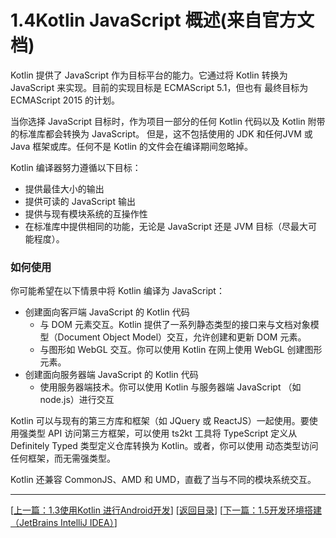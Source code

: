 # 1.4Kotlin JavaScript 概述(来自官方文档)

Kotlin 提供了 JavaScript 作为目标平台的能力。它通过将 Kotlin 转换为 JavaScript 来实现。目前的实现目标是 ECMAScript 5.1，但也有 最终目标为ECMAScript 2015 的计划。

当你选择 JavaScript 目标时，作为项目一部分的任何 Kotlin 代码以及 Kotlin 附带的标准库都会转换为 JavaScript。 但是，这不包括使用的 JDK 和任何JVM 或 Java 框架或库。任何不是 Kotlin 的文件会在编译期间忽略掉。

Kotlin 编译器努力遵循以下目标：

- 提供最佳大小的输出
- 提供可读的 JavaScript 输出
- 提供与现有模块系统的互操作性
- 在标准库中提供相同的功能，无论是 JavaScript 还是 JVM 目标（尽最大可能程度）。

### 如何使用

你可能希望在以下情景中将 Kotlin 编译为 JavaScript：

- 创建⾯向客⼾端 JavaScript 的 Kotlin 代码
	- 与 DOM 元素交互。Kotlin 提供了一系列静态类型的接口来与文档对象模型（Document Object Model）交互，允许创建和更新 DOM 元素。
	- 与图形如 WebGL 交互。你可以使用 Kotlin 在网上使用 WebGL 创建图形元素。
- 创建面向服务器端 JavaScript 的 Kotlin 代码
	- 使用服务器端技术。你可以使用 Kotlin 与服务器端 JavaScript （如 node.js）进行交互
	
Kotlin 可以与现有的第三方库和框架（如 JQuery 或 ReactJS）一起使用。要使用强类型 API 访问第三方框架，可以使用 ts2kt 工具将 TypeScript 定义从Definitely Typed 类型定义仓库转换为 Kotlin。或者，你可以使用 动态类型访问任何框架，而无需强类型。

Kotlin 还兼容 CommonJS、AMD 和 UMD，直截了当与不同的模块系统交互。

---
[[上一篇：1.3使用Kotlin 进行Android开发](https://sogrey.github.io/Kotlin-Notes/notes/1%E6%A6%82%E8%BF%B0/1.3%E4%BD%BF%E7%94%A8Kotlin%20%E8%BF%9B%E8%A1%8CAndroid%E5%BC%80%E5%8F%91)] [[返回目录](https://sogrey.github.io/Kotlin-Notes/)] [[下一篇：1.5开发环境搭建（JetBrains IntelliJ IDEA）](https://sogrey.github.io/Kotlin-Notes/notes/1%E6%A6%82%E8%BF%B0/1.5%E5%BC%80%E5%8F%91%E7%8E%AF%E5%A2%83%E6%90%AD%E5%BB%BA%EF%BC%88JetBrains%20IntelliJ%20IDEA%EF%BC%89)]